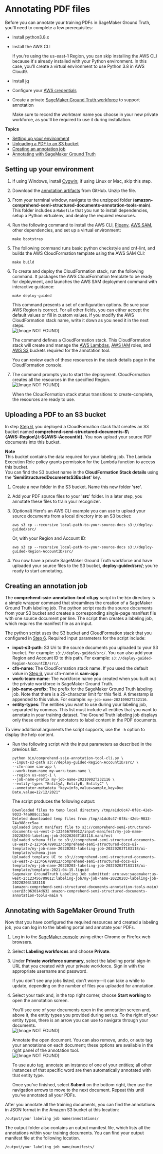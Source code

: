 # Annotating PDF files<a name="cer-annotation-pdf"></a>

Before you can annotate your training PDFs in SageMaker Ground Truth, you'll need to complete a few prerequisites:
+ Install python3\.8\.x
+ Install the AWS CLI

  If you're using the us\-east\-1 Region, you can skip installing the AWS CLI because it's already installed with your Python environment\. In this case, you'll create a virtual environment to use Python 3\.8 in AWS Cloud9\.
+ Install [jq](https://stedolan.github.io/jq/download/)
+ Configure your [AWS credentials](https://docs.aws.amazon.com/cli/latest/userguide/cli-configure-files.html)
+ Create a private [SageMaker Ground Truth workforce](https://docs.aws.amazon.com/sagemaker/latest/dg/sms-workforce-private-use-cognito.html) to support annotation

  Make sure to record the workteam name you choose in your new private workforce, as you'll be required to use it during installation\.

**Topics**
+ [Setting up your environment](#cer-annotation-pdf-set-up)
+ [Uploading a PDF to an S3 bucket](#cer-annotation-pdf-upload)
+ [Creating an annotation job](#cer-annotation-pdf-job)
+ [Annotating with SageMaker Ground Truth](#w75aac19c21c43c13c15)

## Setting up your environment<a name="cer-annotation-pdf-set-up"></a>

1. If using Windows, install [Cygwin](https://cygwin.com/install.html); if using Linux or Mac, skip this step\.

1. Download the [annotation artifacts](http://github.com/aws-samples/amazon-comprehend-semi-structured-documents-annotation-tools) from GitHub\. Unzip the file\.

1. From your terminal window, navigate to the unzipped folder \(**amazon\-comprehend\-semi\-structured\-documents\-annotation\-tools\-main**\)\. This folder includes a `Makefile` that you run to install dependencies, setup a Python virtualenv, and deploy the required resources\.

1. Run the following command to install the AWS CLI, [Pipenv](https://pypi.org/project/pipenv/), [AWS SAM](https://docs.aws.amazon.com/serverless-application-model/latest/developerguide/what-is-sam.html), other dependencies, and set up a virtual environment:

   `make bootstrap`

1. The following command runs basic python checkstyle and cnf\-lint, and builds the AWS CloudFormation template using the AWS SAM CLI:

   `make build`

1. <a name="deploy-guided"></a>To create and deploy the CloudFormation stack, run the following command\. It packages the AWS CloudFormation template to be ready for deployment, and launches the AWS SAM deployment command with interactive guidance:

   `make deploy-guided`

   This command presents a set of configuration options\. Be sure your AWS Region is correct\. For all other fields, you can either accept the default values or fill in custom values\. If you modify the AWS CloudFormation stack name, write it down as you need it in the next steps\.  
![\[Image NOT FOUND\]](http://docs.aws.amazon.com/comprehend/latest/dg/images/deploy_guided_anno.png)

   The command defines a CloudFormation stack\. This CloudFormation stack will create and manage the [AWS Lambdas](https://aws.amazon.com/lambda/), [AWS IAM](https://aws.amazon.com/iam/) roles, and [AWS S3](https://aws.amazon.com/s3/) buckets required for the annotation tool\.

   You can review each of these resources in the stack details page in the CloudFormation console\.

1. The command prompts you to start the deployment\. CloudFormation creates all the resources in the specified Region\.  
![\[Image NOT FOUND\]](http://docs.aws.amazon.com/comprehend/latest/dg/images/deploy_guided_anno_2.png)

   When the CloudFormation stack status transitions to create\-complete, the resources are ready to use\.

## Uploading a PDF to an S3 bucket<a name="cer-annotation-pdf-upload"></a>

In step [Step 6](#deploy-guided), you deployed a CloudFormation stack that creates an S3 bucket named **comprehend\-semi\-structured\-documents\-$\{AWS::Region\}\-$\{AWS::AccountId\}**\. You now upload your source PDF documents into this bucket\.

**Note**  
This bucket contains the data required for your labeling job\. The Lambda Execution Role policy grants permission for the Lambda function to access this bucket\.  
You can find the S3 bucket name in the **CloudFormation Stack details** using the '**SemiStructuredDocumentsS3Bucket**' key\.

1. Create a new folder in the S3 bucket\. Name this new folder '**src**'\. 

1. Add your PDF source files to your '**src**' folder\. In a later step, you annotate these files to train your recognizer\.

1. \(Optional\) Here's an AWS CLI example you can use to upload your source documents from a local directory into an S3 bucket:

   `aws s3 cp --recursive local-path-to-your-source-docs s3://deploy-guided/src/`

   Or, with your Region and Account ID:

   `aws s3 cp --recursive local-path-to-your-source-docs s3://deploy-guided-Region-AccountID/src/`

1. You now have a private SageMaker Ground Truth workforce and have uploaded your source files to the S3 bucket, **deploy\-guided/src/**; you're ready to start annotating\.

## Creating an annotation job<a name="cer-annotation-pdf-job"></a>

The **comprehend\-ssie\-annotation\-tool\-cli\.py** script in the `bin` directory is a simple wrapper command that streamlines the creation of a SageMaker Ground Truth labeling job\. The python script reads the source documents from your S3 bucket and creates a corresponding single\-page manifest file with one source document per line\. The script then creates a labeling job, which requires the manifest file as an input\. 

The python script uses the S3 bucket and CloudFormation stack that you configured in [Step 6](#deploy-guided)\. Required input parameters for the script include:
+ **input\-s3\-path**: S3 Uri to the source documents you uploaded to your S3 bucket\. For example: `s3://deploy-guided/src/`\. You can also add your Region and Account ID to this path\. For example: `s3://deploy-guided-Region-AccountID/src/`\.
+ **cfn\-name**: The CloudFormation stack name\. If you used the default value in [Step 6](#deploy-guided), your cfn\-name is **sam\-app**\.
+ **work\-team\-name**: The workforce name you created when you built out the private workforce in SageMaker Ground Truth\.
+ **job\-name\-prefix**: The prefix for the SageMaker Ground Truth labeling job\. Note that there is a 29\-character limit for this field\. A timestamp is appended to this value\. For example: `my-job-name-20210902T232116`\.
+ **entity\-types**: The entities you want to use during your labeling job, separated by commas\. This list must include all entities that you want to annotate in your training dataset\. The Ground Truth labeling job displays only these entities for annotators to label content in the PDF documents\. 

To view additional arguments the script supports, use the `-h` option to display the help content\.
+ Run the following script with the input parameters as described in the previous list\.

  ```
  python bin/comprehend-ssie-annotation-tool-cli.py \
  --input-s3-path s3://deploy-guided-Region-AccountID/src/ \
  --cfn-name sam-app \
  --work-team-name my-work-team-name \
  --region us-east-1 \
  --job-name-prefix my-job-name-20210902T232116 \
  --entity-types "EntityA, EntityB, EntityC" \
  --annotator-metadata "key=info,value=sample,key=Due Date,value=12/12/2021"
  ```

  The script produces the following output:

  ```
  Downloaded files to temp local directory /tmp/a1dc0c47-0f8c-42eb-9033-74a988ccc5aa
  Deleted downloaded temp files from /tmp/a1dc0c47-0f8c-42eb-9033-74a988ccc5aa
  Uploaded input manifest file to s3://comprehend-semi-structured-documents-us-west-2-123456789012/input-manifest/my-job-name-20220203-labeling-job-20220203T183118.manifest
  Uploaded schema file to s3://comprehend-semi-structured-documents-us-west-2-123456789012/comprehend-semi-structured-docs-ui-template/my-job-name-20220203-labeling-job-20220203T183118/ui-template/schema.json
  Uploaded template UI to s3://comprehend-semi-structured-documents-us-west-2-123456789012/comprehend-semi-structured-docs-ui-template/my-job-name-20220203-labeling-job-20220203T183118/ui-template/template-2021-04-15.liquid
  Sagemaker GroundTruth Labeling Job submitted: arn:aws:sagemaker:us-west-2:123456789012:labeling-job/my-job-name-20220203-labeling-job-20220203t183118
  (amazon-comprehend-semi-structured-documents-annotation-tools-main) user@3c063014d632 amazon-comprehend-semi-structured-documents-annotation-tools-main %
  ```

## Annotating with SageMaker Ground Truth<a name="w75aac19c21c43c13c15"></a>

Now that you have configured the required resources and created a labeling job, you can log in to the labeling portal and annotate your PDFs\.

1. Log in to the [SageMaker console](https://console.aws.amazon.com/sagemaker) using either Chrome or Firefox web browsers\.

1. Select **Labeling workforces** and choose **Private**\.

1. Under **Private workforce summary**, select the labeling portal sign\-in URL that you created with your private workforce\. Sign in with the appropriate username and password\.

   If you don't see any jobs listed, don't worry—it can take a while to update, depending on the number of files you uploaded for annotation\.

1. Select your task and, in the top right corner, choose **Start working** to open the annotation screen\.

   You'll see one of your documents open in the annotation screen and, above it, the entity types you provided during set up\. To the right of your entity types, there is an arrow you can use to navigate through your documents\.  
![\[Image NOT FOUND\]](http://docs.aws.amazon.com/comprehend/latest/dg/images/annotation_demo1.png)

   Annotate the open document\. You can also remove, undo, or auto tag your annotations on each document; these options are available in the right panel of the annotation tool\.  
![\[Image NOT FOUND\]](http://docs.aws.amazon.com/comprehend/latest/dg/images/data_annotation.png)

   To use auto tag, annotate an instance of one of your entities; all other instances of that specific word are then automatically annotated with that entity type\.

   Once you've finished, select **Submit** on the bottom right, then use the navigation arrows to move to the next document\. Repeat this until you've annotated all your PDFs\.

After you annotate all the training documents, you can find the annotations in JSON format in the Amazon S3 bucket at this location:

```
/output/your labeling job name/annotations/
```

The output folder also contains an output manifest file, which lists all the annotations within your training documents\. You can find your output manifest file at the following location\.

```
/output/your labeling job name/manifests/
```